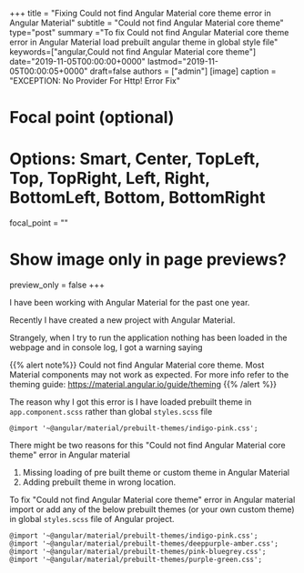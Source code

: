 +++
title = "Fixing Could not find Angular Material core theme error in Angular Material"
subtitle = "Could not find Angular Material core theme"
type="post"
summary ="To fix Could not find Angular Material core theme error in Angular Material load prebuilt angular theme in global style file"
keywords=["angular,Could not find Angular Material core theme"]
date="2019-11-05T00:00:00+0000"
lastmod="2019-11-05T00:00:05+0000"
draft=false
authors = ["admin"]
[image]
  caption = "EXCEPTION: No Provider For Http! Error Fix"

  # Focal point (optional)
  # Options: Smart, Center, TopLeft, Top, TopRight, Left, Right, BottomLeft, Bottom, BottomRight
  focal_point = ""

  # Show image only in page previews?
  preview_only = false
+++

I have been working with Angular Material for the past one year.

Recently I have created a new project with Angular Material.

Strangely, when I try to run the application nothing has been loaded in the webpage and in console log, I got a warning saying 

{{% alert note%}}
Could not find Angular Material core theme. Most Material components may not work as expected. For more info refer to the theming guide: https://material.angular.io/guide/theming
{{% /alert %}}

The reason why I got this error is I have loaded prebuilt theme in `app.component.scss` rather than global `styles.scss` file

```
@import '~@angular/material/prebuilt-themes/indigo-pink.css';
```

There might be two reasons for this "Could not find Angular Material core theme" error in Angular material

1. Missing loading of pre built theme or custom theme in Angular Material
2. Adding prebuilt theme in wrong location.

To fix "Could not find Angular Material core theme" error in Angular material import or add any of the below prebuilt themes (or your own custom theme) in global `styles.scss` file of Angular project. 

```
@import '~@angular/material/prebuilt-themes/indigo-pink.css';
@import '~@angular/material/prebuilt-themes/deeppurple-amber.css';
@import '~@angular/material/prebuilt-themes/pink-bluegrey.css';
@import '~@angular/material/prebuilt-themes/purple-green.css';
```
